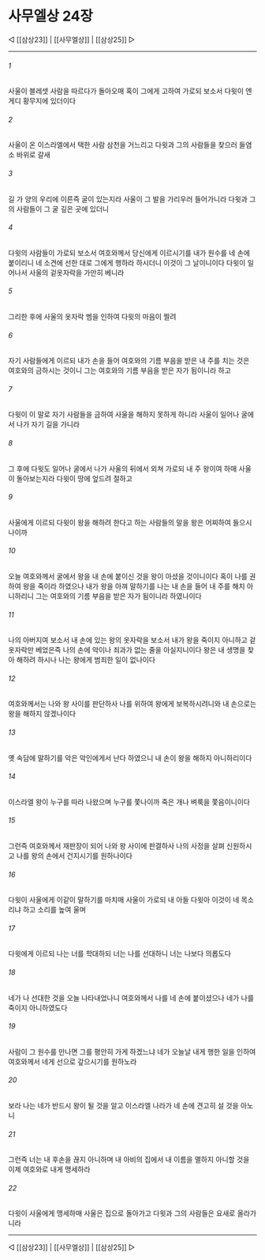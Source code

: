 # 사무엘상 24장

◁ [[삼상23]] | [[사무엘상]] | [[삼상25]] ▷
***

###### 1
사울이 블레셋 사람을 따르다가 돌아오매 혹이 그에게 고하여 가로되 보소서 다윗이 엔게디 황무지에 있더이다

###### 2
사울이 온 이스라엘에서 택한 사람 삼천을 거느리고 다윗과 그의 사람들을 찾으러 들염소 바위로 갈새

###### 3
길 가 양의 우리에 이른즉 굴이 있는지라 사울이 그 발을 가리우러 들어가니라 다윗과 그의 사람들이 그 굴 깊은 곳에 있더니

###### 4
다윗의 사람들이 가로되 보소서 여호와께서 당신에게 이르시기를 내가 원수를 네 손에 붙이리니 네 소견에 선한 대로 그에게 행하라 하시더니 이것이 그 날이니이다 다윗이 일어나서 사울의 겉옷자락을 가만히 베니라

###### 5
그리한 후에 사울의 옷자락 벰을 인하여 다윗의 마음이 찔려

###### 6
자기 사람들에게 이르되 내가 손을 들어 여호와의 기름 부음을 받은 내 주를 치는 것은 여호와의 금하시는 것이니 그는 여호와의 기름 부음을 받은 자가 됨이니라 하고

###### 7
다윗이 이 말로 자기 사람들을 금하여 사울을 해하지 못하게 하니라 사울이 일어나 굴에서 나가 자기 길을 가니라

###### 8
그 후에 다윗도 일어나 굴에서 나가 사울의 뒤에서 외쳐 가로되 내 주 왕이여 하매 사울이 돌아보는지라 다윗이 땅에 엎드려 절하고

###### 9
사울에게 이르되 다윗이 왕을 해하려 한다고 하는 사람들의 말을 왕은 어찌하여 들으시나이까

###### 10
오늘 여호와께서 굴에서 왕을 내 손에 붙이신 것을 왕이 아셨을 것이니이다 혹이 나를 권하여 왕을 죽이라 하였으나 내가 왕을 아껴 말하기를 나는 내 손을 들어 내 주를 해치 아니하리니 그는 여호와의 기름 부음을 받은 자가 됨이니라 하였나이다

###### 11
나의 아버지여 보소서 내 손에 있는 왕의 옷자락을 보소서 내가 왕을 죽이지 아니하고 겉옷자락만 베었은즉 나의 손에 악이나 죄과가 없는 줄을 아실지니이다 왕은 내 생명을 찾아 해하려 하시나 나는 왕에게 범죄한 일이 없나이다

###### 12
여호와께서는 나와 왕 사이를 판단하사 나를 위하여 왕에게 보복하시려니와 내 손으로는 왕을 해하지 않겠나이다

###### 13
옛 속담에 말하기를 악은 악인에게서 난다 하였으니 내 손이 왕을 해하지 아니하리이다

###### 14
이스라엘 왕이 누구를 따라 나왔으며 누구를 쫓나이까 죽은 개나 벼룩을 쫓음이니이다

###### 15
그런즉 여호와께서 재판장이 되어 나와 왕 사이에 판결하사 나의 사정을 살펴 신원하시고 나를 왕의 손에서 건지시기를 원하나이다

###### 16
다윗이 사울에게 이같이 말하기를 마치매 사울이 가로되 내 아들 다윗아 이것이 네 목소리냐 하고 소리를 높여 울며

###### 17
다윗에게 이르되 나는 너를 학대하되 너는 나를 선대하니 너는 나보다 의롭도다

###### 18
네가 나 선대한 것을 오늘 나타내었나니 여호와께서 나를 네 손에 붙이셨으나 네가 나를 죽이지 아니하였도다

###### 19
사람이 그 원수를 만나면 그를 평안히 가게 하겠느냐 네가 오늘날 내게 행한 일을 인하여 여호와께서 네게 선으로 갚으시기를 원하노라

###### 20
보라 나는 네가 반드시 왕이 될 것을 알고 이스라엘 나라가 네 손에 견고히 설 것을 아노니

###### 21
그런즉 너는 내 후손을 끊지 아니하며 내 아비의 집에서 내 이름을 멸하지 아니할 것을 이제 여호와로 내게 맹세하라

###### 22
다윗이 사울에게 맹세하매 사울은 집으로 돌아가고 다윗과 그의 사람들은 요새로 올라가니라

***
◁ [[삼상23]] | [[사무엘상]] | [[삼상25]] ▷